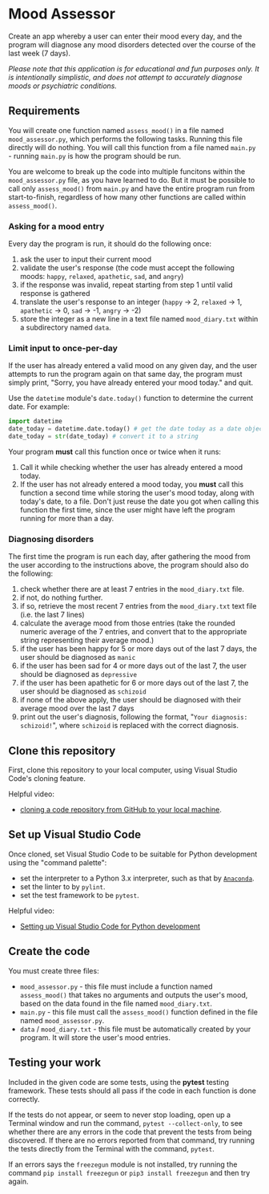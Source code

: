 # Mood Assessor

Create an app whereby a user can enter their mood every day, and the program will diagnose any mood disorders detected over the course of the last week (7 days).

_Please note that this application is for educational and fun purposes only. It is intentionally simplistic, and does not attempt to accurately diagnose moods or psychiatric conditions._

## Requirements

You will create one function named `assess_mood()` in a file named `mood_assessor.py`, which performs the following tasks. Running this file directly will do nothing. You will call this function from a file named `main.py` - running `main.py` is how the program should be run.

You are welcome to break up the code into multiple funcitons within the `mood_assessor.py` file, as you have learned to do. But it must be possible to call only `assess_mood()` from `main.py` and have the entire program run from start-to-finish, regardless of how many other functions are called within `assess_mood()`.

### Asking for a mood entry

Every day the program is run, it should do the following once:

1. ask the user to input their current mood
1. validate the user's response (the code must accept the following moods: `happy`, `relaxed`, `apathetic`, `sad`, and `angry`)
1. if the response was invalid, repeat starting from step 1 until valid response is gathered
1. translate the user's response to an integer (`happy` -> 2, `relaxed` -> 1, `apathetic` -> 0, `sad` -> -1, `angry` -> -2)
1. store the integer as a new line in a text file named `mood_diary.txt` within a subdirectory named `data`.

### Limit input to once-per-day

If the user has already entered a valid mood on any given day, and the user attempts to run the program again on that same day, the program must simply print, "Sorry, you have already entered your mood today." and quit.

Use the `datetime` module's `date.today()` function to determine the current date. For example:

```python
import datetime
date_today = datetime.date.today() # get the date today as a date object
date_today = str(date_today) # convert it to a string
```

Your program **must** call this function once or twice when it runs:

1. Call it while checking whether the user has already entered a mood today.
1. If the user has not already entered a mood today, you **must** call this function a second time while storing the user's mood today, along with today's date, to a file. Don't just reuse the date you got when calling this function the first time, since the user might have left the program running for more than a day.

### Diagnosing disorders

The first time the program is run each day, after gathering the mood from the user according to the instructions above, the program should also do the following:

1. check whether there are at least 7 entries in the `mood_diary.txt` file.
1. if not, do nothing further.
1. if so, retrieve the most recent 7 entries from the `mood_diary.txt` text file (i.e. the last 7 lines)
1. calculate the average mood from those entries (take the rounded numeric average of the 7 entries, and convert that to the appropriate string representing their average mood.)
1. if the user has been happy for 5 or more days out of the last 7 days, the user should be diagnosed as `manic`
1. if the user has been sad for 4 or more days out of the last 7, the user should be diagnosed as `depressive`
1. if the user has been apathetic for 6 or more days out of the last 7, the user should be diagnosed as `schizoid`
1. if none of the above apply, the user should be diagnosed with their average mood over the last 7 days
1. print out the user's diagnosis, following the format, "`Your diagnosis: schizoid!`", where `schizoid` is replaced with the correct diagnosis.

## Clone this repository

First, clone this repository to your local computer, using Visual Studio Code's cloning feature.

Helpful video:

- [cloning a code repository from GitHub to your local machine](https://www.youtube.com/watch?v=axcny0o1NYo).

## Set up Visual Studio Code

Once cloned, set Visual Studio Code to be suitable for Python development using the "command palette":

- set the interpreter to a Python 3.x interpreter, such as that by [`Anaconda`](https://www.anaconda.com/).
- set the linter to by `pylint`.
- set the test framework to be `pytest`.

Helpful video:

- [Setting up Visual Studio Code for Python development](https://www.youtube.com/watch?v=xsXMzyK1M4I)

## Create the code

You must create three files:

- `mood_assessor.py` - this file must include a function named `assess_mood()` that takes no arguments and outputs the user's mood, based on the data found in the file named `mood_diary.txt`.
- `main.py` - this file must call the `assess_mood()` function defined in the file named `mood_assessor.py`.
- `data` / `mood_diary.txt` - this file must be automatically created by your program. It will store the user's mood entries.

## Testing your work

Included in the given code are some tests, using the **pytest** testing framework. These tests should all pass if the code in each function is done correctly.

If the tests do not appear, or seem to never stop loading, open up a Terminal window and run the command, `pytest --collect-only`, to see whether there are any errors in the code that prevent the tests from being discovered. If there are no errors reported from that command, try running the tests directly from the Terminal with the command, `pytest`.

If an errors says the `freezegun` module is not installed, try running the command `pip install freezegun` or `pip3 install freezegun` and then try again.
